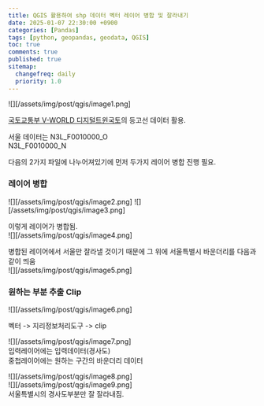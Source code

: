 ```yaml
---
title: QGIS 활용하여 shp 데이터 벡터 레이어 병합 및 잘라내기
date: 2025-01-07 22:30:00 +0900
categories: [Pandas]
tags: [python, geopandas, geodata, QGIS]
toc: true
comments: true
published: true
sitemap:
  changefreq: daily
  priority: 1.0
---
```

![][/assets/img/post/qgis/image1.png]  

[국토교통부 V-WORLD 디지털트윈국토](https://www.vworld.kr/dtmk/dtmk_ntads_s002.do?datIde=30185&dsId=30185&pageIndex=1&pageSize=10&pageUnit=10&paginationInfo=egovframework.rte.ptl.mvc.tags.ui.pagination.PaginationInfo%404f2c2c28&datPageIndex=2&datPageSize=10)의 등고선 데이터 활용.

서울 데이터는 
N3L\_F0010000\_O  
N3L\_F0010000\_N

다음의 2가지 파일에 나누어져있기에 먼저 두가지 레이어 병합 진행 필요.

### 레이어 병합
![][/assets/img/post/qgis/image2.png]
![][/assets/img/post/qgis/image3.png]  

이렇게 레이어가 병합됨.  
![][/assets/img/post/qgis/image4.png]

병합된 레이어에서 서울만 잘라낼 것이기 때문에 그 위에 서울특별시 바운더리를 다음과 같이 띄움  
![][/assets/img/post/qgis/image5.png]

### 원하는 부분 추출 Clip

![][/assets/img/post/qgis/image6.png]

벡터 -> 지리정보처리도구 -> clip

![][/assets/img/post/qgis/image7.png]  
입력레이어에는 입력데이터(경사도)  
중첩레이어에는 원하는 구간의 바운더리 데이터

![][/assets/img/post/qgis/image8.png]  
![][/assets/img/post/qgis/image9.png]  
서울특별시의 경사도부분만 잘 잘라내짐.